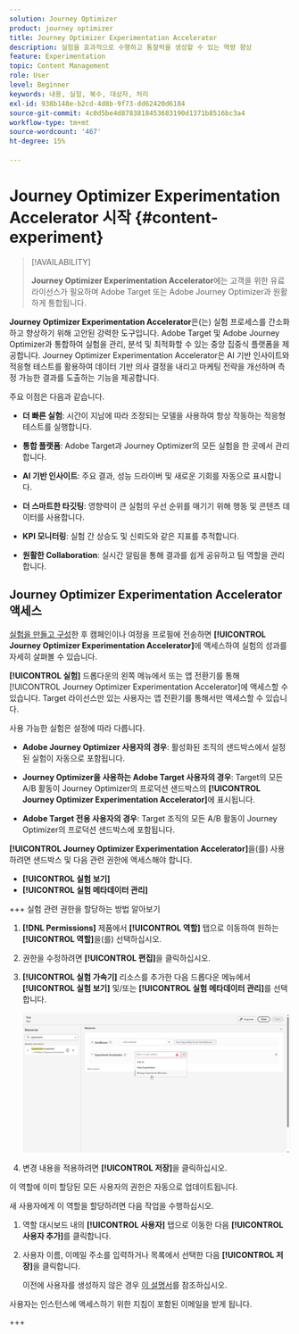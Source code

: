 ```yaml
---
solution: Journey Optimizer
product: journey optimizer
title: Journey Optimizer Experimentation Accelerator
description: 실험을 효과적으로 수행하고 통찰력을 생성할 수 있는 역량 향상
feature: Experimentation
topic: Content Management
role: User
level: Beginner
keywords: 내용, 실험, 복수, 대상자, 처리
exl-id: 938b148e-b2cd-4d8b-9f73-dd62420d6184
source-git-commit: 4c0d5be4d8783818453683190d1371b8516bc3a4
workflow-type: tm+mt
source-wordcount: '467'
ht-degree: 15%

---
```


# Journey Optimizer Experimentation Accelerator 시작 {#content-experiment}

>[!AVAILABILITY]
>
>**Journey Optimizer Experimentation Accelerator**&#x200B;에는 고객을 위한 유료 라이선스가 필요하며 Adobe Target 또는 Adobe Journey Optimizer과 원활하게 통합됩니다.

**Journey Optimizer Experimentation Accelerator**&#x200B;은(는) 실험 프로세스를 간소화하고 향상하기 위해 고안된 강력한 도구입니다. Adobe Target 및 Adobe Journey Optimizer과 통합하여 실험을 관리, 분석 및 최적화할 수 있는 중앙 집중식 플랫폼을 제공합니다. Journey Optimizer Experimentation Accelerator은 AI 기반 인사이트와 적응형 테스트를 활용하여 데이터 기반 의사 결정을 내리고 마케팅 전략을 개선하며 측정 가능한 결과를 도출하는 기능을 제공합니다.

주요 이점은 다음과 같습니다.

* **더 빠른 실험**: 시간이 지남에 따라 조정되는 모델을 사용하여 항상 작동하는 적응형 테스트를 실행합니다.

* **통합 플랫폼**: Adobe Target과 Journey Optimizer의 모든 실험을 한 곳에서 관리합니다.

* **AI 기반 인사이트**: 주요 결과, 성능 드라이버 및 새로운 기회를 자동으로 표시합니다.

* **더 스마트한 타깃팅**: 영향력이 큰 실험의 우선 순위를 매기기 위해 행동 및 콘텐츠 데이터를 사용합니다.

* **KPI 모니터링**: 실험 간 상승도 및 신뢰도와 같은 지표를 추적합니다.

* **원활한 Collaboration**: 실시간 알림을 통해 결과를 쉽게 공유하고 팀 역할을 관리합니다.

## Journey Optimizer Experimentation Accelerator 액세스

[실험을 만들고 구성](content-experiment.md)한 후 캠페인이나 여정을 프로필에 전송하면 **[!UICONTROL Journey Optimizer Experimentation Accelerator]**&#x200B;에 액세스하여 실험의 성과를 자세히 살펴볼 수 있습니다.

**[!UICONTROL 실험]** 드롭다운의 왼쪽 메뉴에서 또는 앱 전환기를 통해 [!UICONTROL Journey Optimizer Experimentation Accelerator]에 액세스할 수 있습니다. Target 라이선스만 있는 사용자는 앱 전환기를 통해서만 액세스할 수 있습니다.

사용 가능한 실험은 설정에 따라 다릅니다.

* **Adobe Journey Optimizer 사용자의 경우**: 활성화된 조직의 샌드박스에서 설정된 실험이 자동으로 포함됩니다.

* **Journey Optimizer을 사용하는 Adobe Target 사용자의 경우**: Target의 모든 A/B 활동이 Journey Optimizer의 프로덕션 샌드박스의 **[!UICONTROL Journey Optimizer Experimentation Accelerator]**&#x200B;에 표시됩니다.

* **Adobe Target 전용 사용자의 경우**: Target 조직의 모든 A/B 활동이 Journey Optimizer의 프로덕션 샌드박스에 포함됩니다.

**[!UICONTROL Journey Optimizer Experimentation Accelerator]**&#x200B;을(를) 사용하려면 샌드박스 및 다음 관련 권한에 액세스해야 합니다.

* **[!UICONTROL 실험 보기]**
* **[!UICONTROL 실험 메타데이터 관리]**

+++ 실험 관련 권한을 할당하는 방법 알아보기

1. **[!DNL Permissions]** 제품에서 **[!UICONTROL 역할]** 탭으로 이동하여 원하는 **[!UICONTROL 역할]**&#x200B;을(를) 선택하십시오.

1. 권한을 수정하려면 **[!UICONTROL 편집]**&#x200B;을 클릭하십시오.

1. **[!UICONTROL 실험 가속기]** 리소스를 추가한 다음 드롭다운 메뉴에서 **[!UICONTROL 실험 보기]** 및/또는 **[!UICONTROL 실험 메타데이터 관리]**&#x200B;를 선택합니다.

   ![](assets/permissions-experiment.png)

1. 변경 내용을 적용하려면 **[!UICONTROL 저장]**&#x200B;을 클릭하십시오.

이 역할에 이미 할당된 모든 사용자의 권한은 자동으로 업데이트됩니다.

새 사용자에게 이 역할을 할당하려면 다음 작업을 수행하십시오.

1. 역할 대시보드 내의 **[!UICONTROL 사용자]** 탭으로 이동한 다음 **[!UICONTROL 사용자 추가]**&#x200B;를 클릭합니다.

1. 사용자 이름, 이메일 주소를 입력하거나 목록에서 선택한 다음 **[!UICONTROL 저장]**&#x200B;을 클릭합니다.

   이전에 사용자를 생성하지 않은 경우 [이 설명서](https://experienceleague.adobe.com/ko/docs/experience-platform/access-control/abac/permissions-ui/users)를 참조하십시오.

사용자는 인스턴스에 액세스하기 위한 지침이 포함된 이메일을 받게 됩니다.

+++

<!--table style="table-layout:fixed"><tr style="border: 0;">
<td><img alt="Overview" href="experiment-accelerator-overview.md" src="assets/do-not-localize/experiments-2.jpeg">
<div align="center"><p><strong><a href="experiment-accelerator-overview.md">Overview</a></strong></p></div></td>
<td><img alt="Experiments" href="experiment-accelerator-monitor.md" src="assets/do-not-localize/experiment-overview.jpeg">
<div align="center"><p><strong><a href="experiment-accelerator-monitor.md">Experiments</a></strong></p></div></td>
<td><img alt="Metrics" href="experiment-accelerator-metrics.md" src="assets/do-not-localize/experiment-metrics.png">
<div align="center"><p><strong><a href="experiment-accelerator-metrics.md">Metrics</a></strong></p></div></td>
</tr></table-->
